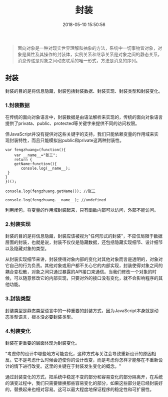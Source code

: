 ﻿---
title: 封装
comments: true
date: 2018-05-10 15:50:56
categories: 前端
tags: JavaScript

---

> 面向对象是一种对现实世界理解和抽象的方法，系统中一切事物皆对象，对象是属性及其操作的封装体，实例关系和继承关系是对象之间的静态关系，消息传递是对象之间动态联系的唯一形式，方法是消息的序列。

## 封装


封装的目的是将信息隐藏，封装包括封装数据、封装实现、封装类型和封装变化。

### 1.封装数据

在传统的面向对象语言中，封装数据是由语法解析来实现的，传统的面向对象语言提供了privata、public、protected等关键字来提供不同的访问权限。

但JavaScript并没有提供对这些关键字的支持，我们只能依赖变量的作用域来实现封装特性，而且只能模拟出public和private这两种封装性。

```
var fengzhuang=(function(){
	var __name__="张三";
	return {
	getName:function(){
       console.log(__name__);
 }
}
})();

console.log(fengzhuang.getName()); //张三

console.log(fengzhuang.__name__); //undefined
```
利用闭包，将变量的作用域封装起来，只有函数内部可以访问，外部不能访问。

### 2.封装实现

封装的目的是将信息隐藏，封装应该被视为"任何形式的封装"，不应仅局限于数据层面的封装，也就是说，封装不仅仅是隐藏数据，还包括隐藏实现细节、设计细节以及隐藏对象的类型。

从封装实现细节来讲，封装使得对象内部的变化对其他对象而言是透明的，对象对它自己的行为负责。其他对象或用户都不关心它的内部实现，封装使得对象之间的耦合变松散，对象之间只通过暴露的API接口来通信。当我们修改一个对象的时候，可以随意修改它的内部实现，只要对外的接口没有变化，就不会影响程序的其他功能。

### 3.封装类型

封装类型是静态类型语言中的一种重要的封装方式，因为JavaScript本身就是动态类型语言，根本没必要封装类型。

### 4.封装变化

封装在更重要的层面体现为封装变化。

"考虑你的设计中哪些地方可能变化，这种方式与关注会导致重新设计的原因相反。它不是考虑什么时候会迫使你的设计改变，而是考虑你怎样才能够在不重新设计的情下进行改变。这里的关键在于封装发生变化的概念。"

通过封装变化的方式，把系统中稳定不变的部分和容易变化的部分隔离开，在系统的演变过程中，我们只需要替换那些容易变化的部分，如果这些部分是已经封装好的，替换起来也相对容易。这可以最大程度地保证程序的稳定性和可扩展性。



